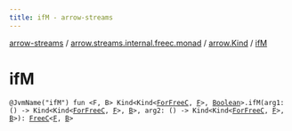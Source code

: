 ```yaml
---
title: ifM - arrow-streams
---
```


[arrow-streams](../../index.html) / [arrow.streams.internal.freec.monad](../index.html) / [arrow.Kind](index.html) / [ifM](./if-m.html)

# ifM

`@JvmName("ifM") fun <F, B> Kind<Kind<`[`ForFreeC`](../../arrow.streams.internal/-for-free-c.html)`, `[`F`](if-m.html#F)`>, `[`Boolean`](https://kotlinlang.org/api/latest/jvm/stdlib/kotlin/-boolean/index.html)`>.ifM(arg1: () -> Kind<Kind<`[`ForFreeC`](../../arrow.streams.internal/-for-free-c.html)`, `[`F`](if-m.html#F)`>, `[`B`](if-m.html#B)`>, arg2: () -> Kind<Kind<`[`ForFreeC`](../../arrow.streams.internal/-for-free-c.html)`, `[`F`](if-m.html#F)`>, `[`B`](if-m.html#B)`>): `[`FreeC`](../../arrow.streams.internal/-free-c/index.html)`<`[`F`](if-m.html#F)`, `[`B`](if-m.html#B)`>`